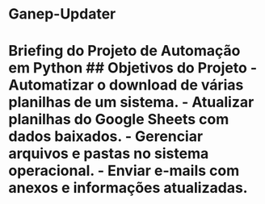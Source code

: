 # Ganep-Updater
# Briefing do Projeto de Automação em Python  ## Objetivos do Projeto - Automatizar o download de várias planilhas de um sistema. - Atualizar planilhas do Google Sheets com dados baixados. - Gerenciar arquivos e pastas no sistema operacional. - Enviar e-mails com anexos e informações atualizadas.
